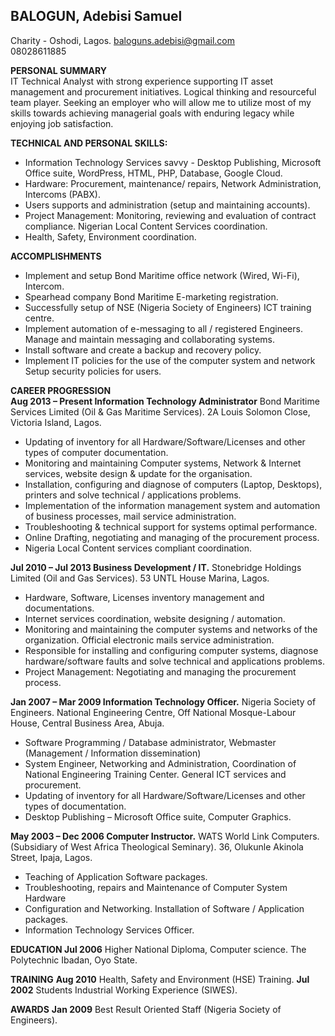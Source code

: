 ## BALOGUN, Adebisi Samuel
Charity - Oshodi, Lagos. 
baloguns.adebisi@gmail.com  
08028611885


**PERSONAL SUMMARY**   
IT Technical Analyst with strong experience supporting IT asset management and procurement initiatives. Logical thinking and resourceful team player. Seeking an employer who will allow me to utilize most of my skills towards achieving managerial goals with enduring legacy while enjoying job satisfaction.


**TECHNICAL AND PERSONAL SKILLS:**  
- Information Technology Services savvy - Desktop Publishing, Microsoft Office suite, WordPress, HTML, PHP, Database, Google Cloud.
- Hardware: Procurement, maintenance/ repairs, Network Administration, Intercoms (PABX).
- Users supports and administration (setup and maintaining accounts).
- Project Management: Monitoring, reviewing and evaluation of contract compliance. Nigerian Local Content Services coordination. 
- Health, Safety, Environment coordination. 


**ACCOMPLISHMENTS**    
- Implement and setup Bond Maritime office network (Wired, Wi-Fi), Intercom. 
- Spearhead company Bond Maritime E-marketing registration.
- Successfully setup of NSE (Nigeria Society of Engineers) ICT training centre. 
- Implement automation of e-messaging to all / registered Engineers. Manage and maintain messaging and collaborating systems.
- Install software and create a backup and recovery policy.
- Implement IT policies for the use of the computer system and network Setup security policies for users.


**CAREER PROGRESSION**     
**Aug 2013 – Present
Information Technology Administrator**
Bond Maritime Services Limited (Oil & Gas Maritime Services).
2A Louis Solomon Close, Victoria Island, Lagos.

- Updating of inventory for all Hardware/Software/Licenses and other types of computer documentation. 
- Monitoring and maintaining Computer systems, Network & Internet services, website design & update for the organisation.
- Installation, configuring and diagnose of computers (Laptop, Desktops), printers and solve technical / applications problems. 
- Implementation of the information management system and automation of business processes, mail service administration. 
- Troubleshooting & technical support for systems optimal performance.
- Online Drafting, negotiating and managing of the procurement process. 
- Nigeria Local Content services compliant coordination.


**Jul 2010 – Jul 2013		Business Development / IT.**
Stonebridge Holdings Limited (Oil and Gas Services).
53 UNTL House Marina, Lagos.

- Hardware, Software, Licenses inventory management and documentations.
- Internet services coordination, website designing / automation.
- Monitoring and maintaining the computer systems and networks of the organization. Official electronic mails service administration.
- Responsible for installing and configuring computer systems, diagnose hardware/software faults and solve technical and applications problems.
- Project Management: Negotiating and managing the procurement process.


**Jan 2007 – Mar 2009 		Information Technology Officer.**
Nigeria Society of Engineers.
National Engineering Centre, Off National Mosque-Labour House, Central Business Area, Abuja.

- Software Programming / Database administrator, Webmaster (Management / Information dissemination)
- System Engineer, Networking and Administration, Coordination of National Engineering Training Center. General ICT services and procurement.
- Updating of inventory for all Hardware/Software/Licenses and other types of documentation. 
- Desktop Publishing – Microsoft Office suite, Computer Graphics.


**May 2003 – Dec 2006 					Computer Instructor.**
WATS World Link Computers. (Subsidiary of West Africa Theological Seminary).
36, Olukunle Akinola Street, Ipaja, Lagos.

- Teaching of Application Software packages.
- Troubleshooting, repairs and Maintenance of Computer System Hardware
- Configuration and Networking. Installation of Software / Application packages.
- Information Technology Services Officer.


**EDUCATION
 Jul 2006**	Higher National Diploma, Computer science. 
		The Polytechnic Ibadan, Oyo State.

**TRAINING**
**Aug 2010**			Health, Safety and Environment (HSE) Training.
**Jul 2002**			Students Industrial Working Experience (SIWES).


**AWARDS**
**Jan 2009**			Best Result Oriented Staff (Nigeria Society of Engineers).
